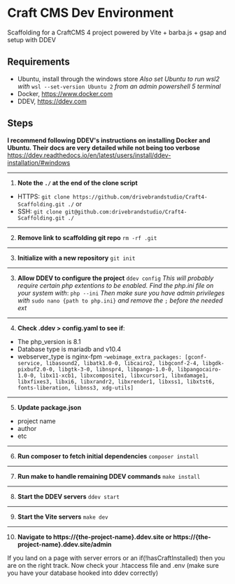 # Craft CMS Dev Environment
Scaffolding for a CraftCMS 4 project powered by Vite + barba.js + gsap and setup with DDEV

## Requirements
-   Ubuntu, install through the windows store
    *Also set Ubuntu to run wsl2 with* `wsl --set-version Ubuntu 2` *from an admin powershell 5 terminal*
-   Docker, https://www.docker.com
-   DDEV, https://ddev.com

## Steps
**I recommend following DDEV's instructions on installing Docker and Ubuntu. Their docs are very detailed while not being too verbose**
https://ddev.readthedocs.io/en/latest/users/install/ddev-installation/#windows 

---
1. **Note the `./` at the end of the clone script**
- HTTPS: `git clone https://github.com/drivebrandstudio/Craft4-Scaffolding.git ./`
or
- SSH: `git clone git@github.com:drivebrandstudio/Craft4-Scaffolding.git ./`
---
2. **Remove link to scaffolding git repo**
`rm -rf .git`
---
3. **Initialize with a new repository**
`git init`
---
3. **Allow DDEV to configure the project**
`ddev config`
*This will probably require certain php extentions to be enabled. Find the php.ini file on your system with*: `php --ini`
*Then make sure you have admin privileges with* `sudo nano {path to php.ini}` *and remove the* `;` *before the needed ext*   
---
4. **Check .ddev > config.yaml to see if**:
- The php_version is 8.1
- Database type is mariadb and v10.4
- webserver_type is nginx-fpm
-`webimage_extra_packages: [gconf-service, libasound2, libatk1.0-0, libcairo2, libgconf-2-4, libgdk-pixbuf2.0-0, libgtk-3-0, libnspr4, libpango-1.0-0, libpangocairo-1.0-0, libx11-xcb1, libxcomposite1, libxcursor1, libxdamage1, libxfixes3, libxi6, libxrandr2, libxrender1, libxss1, libxtst6, fonts-liberation, libnss3, xdg-utils]`
---
5. **Update package.json**
- project name
- author
- etc
---
6. **Run composer to fetch initial dependencies**
`composer install`
---
7. **Run make to handle remaining DDEV commands**
`make install`
---
8. **Start the DDEV servers**
`ddev start`
---
9. **Start the Vite servers**
`make dev`
---
10. **Navigate to https://{the-project-name}.ddev.site or https://{the-project-name}.ddev.site/admin**

If you land on a page with server errors or an if(!hasCraftInstalled) then you are on the right track. Now check your .htaccess file and .env (make sure you have your database hooked into ddev correctly)